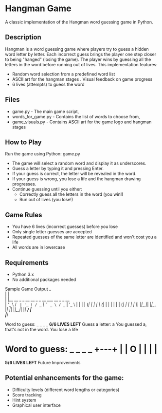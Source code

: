 # Hangman Game

A classic implementation of the Hangman word guessing game in Python.

## Description

Hangman is a word guessing game where players try to guess a hidden word letter by letter. Each incorrect guess brings the player one step closer to being "hanged" (losing the game). The player wins by guessing all the letters in the word before running out of lives.
This implementation features:

- Random word selection from a predefined word list
- ASCII art for the hangman stages
. Visual feedback on game progress
- 6 lives (attempts) to guess the word

## Files

- game.py - The main game script,
- words_for_game.py - Contains the list of words to choose from,
- game_visuals.py - Contains ASCII art for the game logo and hangman stages

## How to Play

Run the game using Python:
game.py

* The game will select a random word and display it as underscores.
* Guess a letter by typing it and pressing Enter.
* If your guess is correct, the letter will be revealed in the word.
* If your guess is wrong, you lose a life and the hangman drawing progresses.
* Continue guessing until you either:
    - Correctly guess all the letters in the word (you win!)
    - Run out of lives (you lose!)



## Game Rules

- You have 6 lives (incorrect guesses) before you lose
- Only single letter guesses are accepted
- Repeated guesses of the same letter are identified and won't cost you a life
- All words are in lowercase

## Requirements

- Python 3.x
- No additional packages needed

Sample Game Output
 _                                             
| |                                            
| |__   __ _ _ __   __ _ _ __ ___   __ _ _ __  
| '_ \ / _` | '_ \ / _` | '_ ` _ \ / _` | '_ \ 
| | | | (_| | | | | (_| | | | | | | (_| | | | |
|_| |_|\__,_|_| |_|\__, |_| |_| |_|\__,_|_| |_|
                    __/ |                      
                   |___/                       

Word to guess: _ _ _ _
****************************6/6 LIVES LEFT****************************
Guess a letter: a
You guessed a, that's not in the word. You lose a life

Word to guess: _ _ _ _
  +---+
  |   |
  O   |
      |
      |
      |
=========
****************************5/6 LIVES LEFT****************************
Future Improvements

## Potential enhancements for the game:

- Difficulty levels (different word lengths or categories)
- Score tracking
- Hint system
- Graphical user interface
